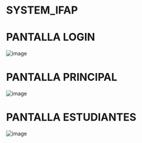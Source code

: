 # SYSTEM_IFAP

# PANTALLA LOGIN
![image](https://user-images.githubusercontent.com/69173958/129429861-aca7de39-4278-4d92-89ad-3f564e5b9910.png)

# PANTALLA PRINCIPAL
![image](https://user-images.githubusercontent.com/69173958/129429786-c0e8e0cb-cbab-464b-bf33-47649ed72393.png)

# PANTALLA ESTUDIANTES
![image](https://user-images.githubusercontent.com/69173958/129429964-5609eb2a-5095-4b00-b943-18b4f1f77f34.png)

